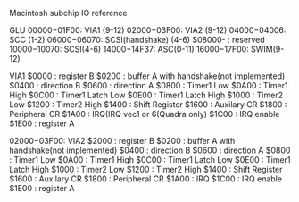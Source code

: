 Macintosh subchip IO reference

GLU
$00000-$01F00: VIA1 (9-12)
$02000-$03F00: VIA2 (9-12)
$04000-$04006: SCC (1-2)
$06000-$06070: SCSI(handshake) (4-6)
$08000-      : reserved
$10000-$10070: SCSI(4-6)
$14000-$14F37: ASC(0-11)
$16000-$17F00: SWIM(9-12)

VIA1
  $0000 : register B
  $0200 : buffer A with handshake(not implemented)
  $0400 : direction B
  $0600 : direction A
  $0800 : Timer1 Low
  $0A00 : TImer1 High
  $0C00 : Timer1 Latch Low
  $0E00 : Timer1 Latch High
  $1000 : Timer2 Low
  $1200 : Timer2 High
  $1400 : Shift Register
  $1600 : Auxilary CR
  $1800 : Peripheral CR
  $1A00 : IRQ(IRQ vec1 or 6(Quadra only)
  $1C00 : IRQ enable
  $1E00 : register A
    
$02000-$03F00: VIA2
  $2000 : register B
  $0200 : buffer A with handshake(not implemented)
  $0400 : direction B
  $0600 : direction A
  $0800 : Timer1 Low
  $0A00 : TImer1 High
  $0C00 : Timer1 Latch Low
  $0E00 : Timer1 Latch High
  $1000 : Timer2 Low
  $1200 : Timer2 High
  $1400 : Shift Register
  $1600 : Auxilary CR
  $1800 : Peripheral CR
  $1A00 : IRQ
  $1C00 : IRQ enable
  $1E00 : register A
